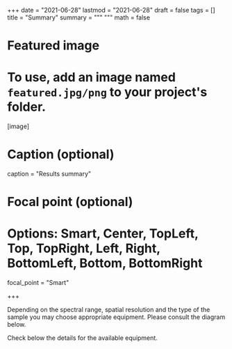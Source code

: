+++
date = "2021-06-28"
lastmod = "2021-06-28"
draft = false
tags = []
title = "Summary"
summary = """
"""
math = false

# Featured image
# To use, add an image named `featured.jpg/png` to your project's folder. 
[image]
  # Caption (optional)
  caption = "Results summary"
  
  # Focal point (optional)
  # Options: Smart, Center, TopLeft, Top, TopRight, Left, Right, BottomLeft, Bottom, BottomRight
  focal_point = "Smart"

+++

Depending on the spectral range, spatial resolution and the type of the sample you may choose appropriate equipment.
Please consult the diagram below.

Check below the details for the available equipment.

